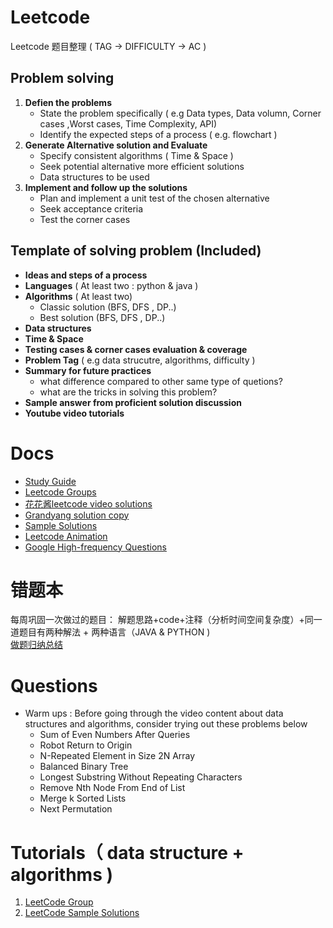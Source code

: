 # Leetcode
Leetcode 题目整理 ( TAG -> DIFFICULTY -> AC ) 

## Problem solving 
1. **Defien the problems**  
    - State the problem specifically ( e.g Data types, Data volumn, Corner cases ,Worst cases, Time Complexity, API)
    - Identify the expected steps of a process ( e.g. flowchart )
2. **Generate Alternative solution and Evaluate**
    - Specify consistent algorithms ( Time & Space )
    - Seek potential alternative more efficient solutions 
    - Data structures to be used 
3. **Implement and follow up the solutions** 
    - Plan and implement a unit test of the chosen alternative
    - Seek acceptance criteria 
    - Test the corner cases 

## Template of solving problem (Included) 
  - **Ideas and steps of a process**
  - **Languages** ( At least two : python & java )
  - **Algorithms** ( At least two)
    - Classic solution (BFS, DFS , DP..)
    - Best solution (BFS, DFS , DP..)
  - **Data structures** 
  - **Time & Space**  
  - **Testing cases & corner cases evaluation & coverage** 
  - **Problem Tag** ( e.g data strucutre, algorithms, difficulty )
  - **Summary for future practices**
    - what difference compared to other same type of quetions? 
    - what are the tricks in solving this problem?
  - **Sample answer from proficient solution discussion** 
  - **Youtube video tutorials**      

# Docs 
   - [Study Guide](https://docs.google.com/spreadsheets/d/1DlLt2_kRsSLbdoOYhMFcpBZMnA-1SK3A/edit#gid=1486985929)
   - [Leetcode Groups](https://docs.google.com/spreadsheets/u/1/d/1I_fyfIoWEXtHJD32BmVXxj_tishqU7Rd8GqUpRgxhks/edit?usp=drive_web&ouid=104164318499100110569)
   - [花花酱leetcode video solutions](https://www.youtube.com/user/xxfflower)
   - [Grandyang solution copy](https://www.cnblogs.com/grandyang/p/4606334.html)
   - [Sample Solutions](https://docs.google.com/document/d/1Yo13hX7gILsXA0v3zbo1KS0J8r2-8NkXinwGT_v_eCI/edit)
   - [Leetcode Animation](https://github.com/MisterBooo/LeetCodeAnimation)
   - [Google High-frequency Questions](https://www.1point3acres.com/bbs/thread-611584-1-1.html)
   
# 错题本
每周巩固一次做过的题目： 解题思路+code+注释（分析时间空间复杂度）+同一道题目有两种解法 + 两种语言（JAVA & PYTHON )   
[做题归纳总结](https://docs.google.com/spreadsheets/d/1gszcAt1NgN7GYj_uxEBpMqkoAGw2F36EFh3-pmU2yA0/edit#gid=0)   

# Questions 
- Warm ups : Before going through the video content about data structures and algorithms, consider trying out these problems below
  - Sum of Even Numbers After Queries 
  - Robot Return to Origin
  - N-Repeated Element in Size 2N Array
  - Balanced Binary Tree
  - Longest Substring Without Repeating Characters
  - Remove Nth Node From End of List
  - Merge k Sorted Lists
  - Next Permutation

# Tutorials（ data structure + algorithms )
1. [LeetCode Group](https://docs.google.com/spreadsheets/d/1I_fyfIoWEXtHJD32BmVXxj_tishqU7Rd8GqUpRgxhks/edit#gid=0)
2. [LeetCode Sample Solutions](https://drive.google.com/drive/u/1/folders/1Ma_eh0Y6jalhbieUlX5A5nIQyIiFc59G)
